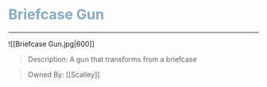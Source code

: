 <h1><font color="#87AAC4"> Briefcase Gun </font></h1>

___

![[Briefcase Gun.jpg|600]]

> Description:
> A gun that transforms from a briefcase

>Owned By:
> [[Scalley]]